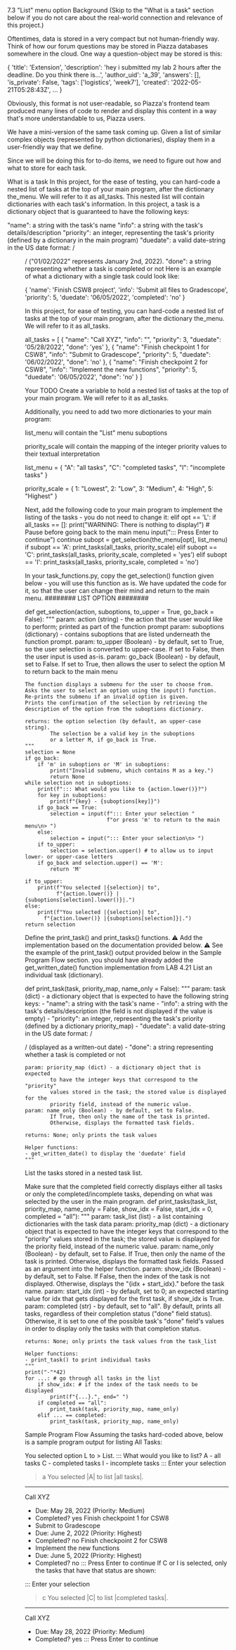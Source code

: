 7.3 "List" menu option
Background
(Skip to the "What is a task" section below if you do not care about the real-world connection and relevance of this project.)

Oftentimes, data is stored in a very compact but not human-friendly way. Think of how our forum questions may be stored in Piazza databases somewhere in the cloud. One way a question-object may be stored is this:

{
    'title': 'Extension',
    'description': 'hey i submitted my lab 2 hours after the deadline. Do you think there is...',
    'author_uid': 'a_39',
    'answers': [],
    'is_private': False,
    'tags': ['logistics', 'week7'],
    'created': '2022-05-21T05:28:43Z',
    ...
}

Obviously, this format is not user-readable, so Piazza's frontend team produced many lines of code to render and display this content in a way that's more understandable to us, Piazza users.

We have a mini-version of the same task coming up. Given a list of similar complex objects (represented by python dictionaries), display them in a user-friendly way that we define.

Since we will be doing this for to-do items, we need to figure out how and what to store for each task.

What is a task
In this project, for the ease of testing, you can hard-code a nested list of tasks at the top of your main program, after the dictionary the_menu. We will refer to it as all_tasks. This nested list will contain dictionaries with each task's information.
In this project, a task is a dictionary object that is guaranteed to have the following keys:

"name": a string with the task's name
"info": a string with the task's details/description
"priority": an integer, representing the task's priority (defined by a dictionary in the main program)
"duedate": a valid date-string in the US date format: <MM>/<DD>/<YEAR> ("01/02/2022" represents January 2nd, 2022).
"done": a string representing whether a task is completed or not
Here is an example of what a dictionary with a single task could look like:

{
    'name': 'Finish CSW8 project',
    'info': 'Submit all files to Gradescope',
    'priority': 5,
    'duedate': '06/05/2022',
    'completed': 'no'
}

In this project, for ease of testing, you can hard-code a nested list of tasks at the top of your main program, after the dictionary the_menu. We will refer to it as all_tasks.

all_tasks = [
    {
        "name": "Call XYZ",
        "info": "",
        "priority": 3,
        "duedate": '05/28/2022',
        "done": 'yes'
    },
    {
        "name": "Finish checkpoint 1 for CSW8",
        "info": "Submit to Gradescope",
        "priority": 5,
        "duedate": '06/02/2022',
        "done": 'no'
    },
    {
        "name": "Finish checkpoint 2 for CSW8",
        "info": "Implement the new functions",
        "priority": 5,
        "duedate": '06/05/2022',
        "done": 'no'
    }
]

Your TODO
Create a variable to hold a nested list of tasks at the top of your main program. We will refer to it as all_tasks.

Additionally, you need to add two more dictionaries to your main program:

list_menu will contain the "List" menu suboptions

priority_scale will contain the mapping of the integer priority values to their textual interpretation

list_menu = {
    "A": "all tasks",
    "C": "completed tasks",
    "I": "incomplete tasks"
}

priority_scale = {
    1: "Lowest",
    2: "Low",
    3: "Medium",
    4: "High",
    5: "Highest"
}

Next, add the following code to your main program to implement the listing of the tasks - you do not need to change it:
    elif opt == 'L':
        if all_tasks == []:
            print("WARNING: There is nothing to display!")
            # Pause before going back to the main menu
            input("::: Press Enter to continue")
            continue
        subopt = get_selection(the_menu[opt], list_menu)
        if subopt == 'A':
            print_tasks(all_tasks, priority_scale)
        elif subopt == 'C':
            print_tasks(all_tasks, priority_scale, completed = 'yes')
        elif subopt == 'I':
            print_tasks(all_tasks, priority_scale, completed = 'no')

In your task_functions.py, copy the get_selection() function given below - you will use this function as is. We have updated the code for it, so that the user can change their mind and return to the main menu.
######## LIST OPTION ########

def get_selection(action, suboptions, to_upper = True, go_back = False):
    """
    param: action (string) - the action that the user
            would like to perform; printed as part of
            the function prompt
    param: suboptions (dictionary) - contains suboptions
            that are listed underneath the function prompt.
    param: to_upper (Boolean) - by default, set to True, so
            the user selection is converted to upper-case.
            If set to False, then the user input is used
            as-is.
    param: go_back (Boolean) - by default, set to False.
            If set to True, then allows the user to select the
            option M to return back to the main menu

    The function displays a submenu for the user to choose from. 
    Asks the user to select an option using the input() function. 
    Re-prints the submenu if an invalid option is given.
    Prints the confirmation of the selection by retrieving the
    description of the option from the suboptions dictionary.

    returns: the option selection (by default, an upper-case string).
            The selection be a valid key in the suboptions
            or a letter M, if go_back is True.
    """
    selection = None
    if go_back:
        if 'm' in suboptions or 'M' in suboptions:
            print("Invalid submenu, which contains M as a key.")
            return None
    while selection not in suboptions:
        print(f"::: What would you like to {action.lower()}?")
        for key in suboptions:
            print(f"{key} - {suboptions[key]}")
        if go_back == True:
            selection = input(f"::: Enter your selection "
                              f"or press 'm' to return to the main menu\n> ")
        else:
            selection = input("::: Enter your selection\n> ")
        if to_upper:
            selection = selection.upper() # to allow us to input lower- or upper-case letters
        if go_back and selection.upper() == 'M':
            return 'M'

    if to_upper:
        print(f"You selected |{selection}| to",
              f"{action.lower()} |{suboptions[selection].lower()}|.")
    else:
        print(f"You selected |{selection}| to",
          f"{action.lower()} |{suboptions[selection]}|.")
    return selection

Define the print_task() and print_tasks() functions.
⚠️ Add the implementation based on the documentation provided below.
⚠️ See the example of the print_task() output provided below in the Sample Program Flow section.
you should have already added the get_written_date() function implementation from LAB 4.21
List an individual task (dictionary).

def print_task(task, priority_map, name_only = False):
    """
    param: task (dict) - a dictionary object that is expected
            to have the following string keys:
    - "name": a string with the task's name
    - "info": a string with the task's details/description
            (the field is not displayed if the value is empty)
    - "priority": an integer, representing the task's priority
        (defined by a dictionary priority_map)
    - "duedate": a valid date-string in the US date format: <MM>/<DD>/<YEAR>
            (displayed as a written-out date)
    - "done": a string representing whether a task is completed or not

    param: priority_map (dict) - a dictionary object that is expected
            to have the integer keys that correspond to the "priority"
            values stored in the task; the stored value is displayed for the
            priority field, instead of the numeric value.
    param: name_only (Boolean) - by default, set to False.
            If True, then only the name of the task is printed.
            Otherwise, displays the formatted task fields.

    returns: None; only prints the task values

    Helper functions:
    - get_written_date() to display the 'duedate' field
    """
List the tasks stored in a nested task list.

Make sure that the completed field correctly displays either all tasks or only the completed/incomplete tasks, depending on what was selected by the user in the main program.
def print_tasks(task_list, priority_map, name_only = False,
                show_idx = False, start_idx = 0, completed = "all"):
    """
    param: task_list (list) - a list containing dictionaries with
            the task data
    param: priority_map (dict) - a dictionary object that is expected
            to have the integer keys that correspond to the "priority"
            values stored in the task; the stored value is displayed 
            for the priority field, instead of the numeric value.
    param: name_only (Boolean) - by default, set to False.
            If True, then only the name of the task is printed.
            Otherwise, displays the formatted task fields.
            Passed as an argument into the helper function.
    param: show_idx (Boolean) - by default, set to False.
            If False, then the index of the task is not displayed.
            Otherwise, displays the "{idx + start_idx}." before the
            task name.
    param: start_idx (int) - by default, set to 0;
            an expected starting value for idx that
            gets displayed for the first task, if show_idx is True.
    param: completed (str) - by default, set to "all".
            By default, prints all tasks, regardless of their
            completion status ("done" field status).
            Otherwise, it is set to one of the possible task's "done"
            field's values in order to display only the tasks with
            that completion status.

    returns: None; only prints the task values from the task_list

    Helper functions:
    - print_task() to print individual tasks
    """
    print("-"*42)
    for ...: # go through all tasks in the list
        if show_idx: # if the index of the task needs to be displayed
            print(f"{...}.", end=" ")
        if completed == "all":
            print_task(task, priority_map, name_only)
        elif ... == completed:
            print_task(task, priority_map, name_only)
Sample Program Flow
Assuming the tasks hard-coded above, below is a sample program output for listing All Tasks:

You selected option L to > List.
::: What would you like to list?
A - all tasks
C - completed tasks
I - incomplete tasks
::: Enter your selection
> a
You selected |A| to list |all tasks|.
------------------------------------------
Call XYZ
  * Due: May 28, 2022  (Priority: Medium)
  * Completed? yes
Finish checkpoint 1 for CSW8
  * Submit to Gradescope
  * Due: June 2, 2022  (Priority: Highest)
  * Completed? no
Finish checkpoint 2 for CSW8
  * Implement the new functions
  * Due: June 5, 2022  (Priority: Highest)
  * Completed? no
::: Press Enter to continue
If C or I is selected, only the tasks that have that status are shown:

::: Enter your selection
> c
You selected |C| to list |completed tasks|.
------------------------------------------
Call XYZ
  * Due: May 28, 2022  (Priority: Medium)
  * Completed? yes
::: Press Enter to continue